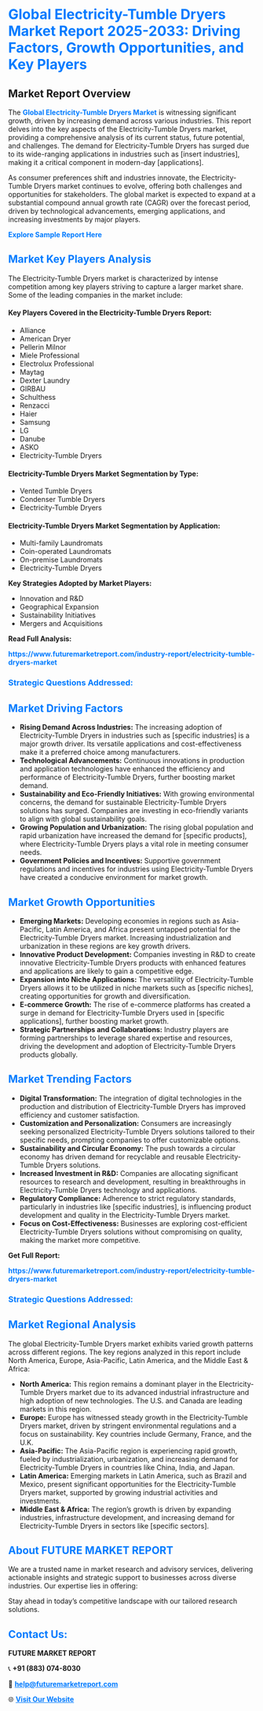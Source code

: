 <h1 style="color: #007BFF;">Global Electricity-Tumble Dryers Market Report 2025-2033: Driving Factors, Growth Opportunities, and Key Players</h1>

<section id="overview">
<h2>Market Report Overview</h2>
<p>The <a href="https://www.futuremarketreport.com/industry-report/electricity-tumble-dryers-market" style="color: #007BFF; text-decoration: none;"><strong>Global Electricity-Tumble Dryers Market</strong></a> is witnessing significant growth, driven by increasing demand across various industries. This report delves into the key aspects of the Electricity-Tumble Dryers market, providing a comprehensive analysis of its current status, future potential, and challenges. The demand for Electricity-Tumble Dryers has surged due to its wide-ranging applications in industries such as [insert industries], making it a critical component in modern-day [applications].</p>
<p>As consumer preferences shift and industries innovate, the Electricity-Tumble Dryers market continues to evolve, offering both challenges and opportunities for stakeholders. The global market is expected to expand at a substantial compound annual growth rate (CAGR) over the forecast period, driven by technological advancements, emerging applications, and increasing investments by major players.</p>
</section>

<section id="overview">
<p><a href="https://www.futuremarketreport.com/request-sample/reportId=100730" style="color: #007BFF; text-decoration: none;"><strong>Explore Sample Report Here</strong></a></p>
</section>

<section id="key-players">
<h2 style="color: #007BFF;">Market Key Players Analysis</h2>
<p>The Electricity-Tumble Dryers market is characterized by intense competition among key players striving to capture a larger market share. Some of the leading companies in the market include:</p>
<h4>Key Players Covered in the Electricity-Tumble Dryers Report:</h4>
<ul><li>Alliance</li><li>American Dryer</li><li>Pellerin Milnor</li><li>Miele Professional</li><li>Electrolux Professional</li><li>Maytag</li><li>Dexter Laundry</li><li>GIRBAU</li><li>Schulthess</li><li>Renzacci</li><li>Haier</li><li>Samsung</li><li>LG</li><li>Danube</li><li>ASKO</li><li>Electricity-Tumble Dryers</li></ul>
<h4>Electricity-Tumble Dryers Market Segmentation by Type:</h4>
<ul><li>Vented Tumble Dryers</li><li>Condenser Tumble Dryers</li><li>Electricity-Tumble Dryers</li></ul>

<h4>Electricity-Tumble Dryers Market Segmentation by Application:</h4>
<ul><li>Multi-family Laundromats</li><li>Coin-operated Laundromats</li><li>On-premise Laundromats</li><li>Electricity-Tumble Dryers</li></ul>
<p><strong>Key Strategies Adopted by Market Players:</strong></p>
<ul>
<li>Innovation and R&D</li>
<li>Geographical Expansion</li>
<li>Sustainability Initiatives</li>
<li>Mergers and Acquisitions</li>
</ul>
</section>

<section>
<p><strong>Read Full Analysis: </strong></p><a href="https://www.futuremarketreport.com/industry-report/electricity-tumble-dryers-market" style="color: #007BFF; text-decoration: none;"><strong>https://www.futuremarketreport.com/industry-report/electricity-tumble-dryers-market</strong></a>
<h3 style="color: #007BFF;">Strategic Questions Addressed:</h3>
</section>

<section id="driving-factors">
<h2 style="color: #007BFF;">Market Driving Factors</h2>
<ul>
<li><strong>Rising Demand Across Industries:</strong> The increasing adoption of Electricity-Tumble Dryers in industries such as [specific industries] is a major growth driver. Its versatile applications and cost-effectiveness make it a preferred choice among manufacturers.</li>
<li><strong>Technological Advancements:</strong> Continuous innovations in production and application technologies have enhanced the efficiency and performance of Electricity-Tumble Dryers, further boosting market demand.</li>
<li><strong>Sustainability and Eco-Friendly Initiatives:</strong> With growing environmental concerns, the demand for sustainable Electricity-Tumble Dryers solutions has surged. Companies are investing in eco-friendly variants to align with global sustainability goals.</li>
<li><strong>Growing Population and Urbanization:</strong> The rising global population and rapid urbanization have increased the demand for [specific products], where Electricity-Tumble Dryers plays a vital role in meeting consumer needs.</li>
<li><strong>Government Policies and Incentives:</strong> Supportive government regulations and incentives for industries using Electricity-Tumble Dryers have created a conducive environment for market growth.</li>
</ul>
</section>

<section id="growth-opportunities">
<h2 style="color: #007BFF;">Market Growth Opportunities</h2>
<ul>
<li><strong>Emerging Markets:</strong> Developing economies in regions such as Asia-Pacific, Latin America, and Africa present untapped potential for the Electricity-Tumble Dryers market. Increasing industrialization and urbanization in these regions are key growth drivers.</li>
<li><strong>Innovative Product Development:</strong> Companies investing in R&D to create innovative Electricity-Tumble Dryers products with enhanced features and applications are likely to gain a competitive edge.</li>
<li><strong>Expansion into Niche Applications:</strong> The versatility of Electricity-Tumble Dryers allows it to be utilized in niche markets such as [specific niches], creating opportunities for growth and diversification.</li>
<li><strong>E-commerce Growth:</strong> The rise of e-commerce platforms has created a surge in demand for Electricity-Tumble Dryers used in [specific applications], further boosting market growth.</li>
<li><strong>Strategic Partnerships and Collaborations:</strong> Industry players are forming partnerships to leverage shared expertise and resources, driving the development and adoption of Electricity-Tumble Dryers products globally.</li>
</ul>
</section>

<section id="trending-factors">
<h2 style="color: #007BFF;">Market Trending Factors</h2>
<ul>
<li><strong>Digital Transformation:</strong> The integration of digital technologies in the production and distribution of Electricity-Tumble Dryers has improved efficiency and customer satisfaction.</li>
<li><strong>Customization and Personalization:</strong> Consumers are increasingly seeking personalized Electricity-Tumble Dryers solutions tailored to their specific needs, prompting companies to offer customizable options.</li>
<li><strong>Sustainability and Circular Economy:</strong> The push towards a circular economy has driven demand for recyclable and reusable Electricity-Tumble Dryers solutions.</li>
<li><strong>Increased Investment in R&D:</strong> Companies are allocating significant resources to research and development, resulting in breakthroughs in Electricity-Tumble Dryers technology and applications.</li>
<li><strong>Regulatory Compliance:</strong> Adherence to strict regulatory standards, particularly in industries like [specific industries], is influencing product development and quality in the Electricity-Tumble Dryers market.</li>
<li><strong>Focus on Cost-Effectiveness:</strong> Businesses are exploring cost-efficient Electricity-Tumble Dryers solutions without compromising on quality, making the market more competitive.</li>
</ul>
</section>

<section>
<p><strong>Get Full Report: </strong></p><a href="https://www.futuremarketreport.com/industry-report/electricity-tumble-dryers-market" style="color: #007BFF; text-decoration: none;"><strong>https://www.futuremarketreport.com/industry-report/electricity-tumble-dryers-market</strong></a>
<h3 style="color: #007BFF;">Strategic Questions Addressed:</h3>
</section>


<section id="regional-analysis">
<h2 style="color: #007BFF;">Market Regional Analysis</h2>
<p>The global Electricity-Tumble Dryers market exhibits varied growth patterns across different regions. The key regions analyzed in this report include North America, Europe, Asia-Pacific, Latin America, and the Middle East & Africa:</p>
<ul>
<li><strong>North America:</strong> This region remains a dominant player in the Electricity-Tumble Dryers market due to its advanced industrial infrastructure and high adoption of new technologies. The U.S. and Canada are leading markets in this region.</li>
<li><strong>Europe:</strong> Europe has witnessed steady growth in the Electricity-Tumble Dryers market, driven by stringent environmental regulations and a focus on sustainability. Key countries include Germany, France, and the U.K.</li>
<li><strong>Asia-Pacific:</strong> The Asia-Pacific region is experiencing rapid growth, fueled by industrialization, urbanization, and increasing demand for Electricity-Tumble Dryers in countries like China, India, and Japan.</li>
<li><strong>Latin America:</strong> Emerging markets in Latin America, such as Brazil and Mexico, present significant opportunities for the Electricity-Tumble Dryers market, supported by growing industrial activities and investments.</li>
<li><strong>Middle East & Africa:</strong> The region’s growth is driven by expanding industries, infrastructure development, and increasing demand for Electricity-Tumble Dryers in sectors like [specific sectors].</li>
</ul>
</section>

<footer>
<h2 style="color: #007BFF;">About FUTURE MARKET REPORT</h2>
<p>We are a trusted name in market research and advisory services, delivering actionable insights and strategic support to businesses across diverse industries. Our expertise lies in offering:</p>

<p>Stay ahead in today’s competitive landscape with our tailored research solutions.</p>

<h2 style="color: #007BFF;">Contact Us:</h2>
<p><strong>FUTURE MARKET REPORT</strong></p>
<p>📞 <strong>+91 (883) 074-8030</strong></p>
<p>📧 <strong><a href="mailto:help@futuremarketreport.com" style="color: #007BFF;">help@futuremarketreport.com</a></strong></p>
<p>🌐 <strong><a href="https://www.futuremarketreport.com/" style="color: #007BFF;">Visit Our Website</a></strong></p>
</footer>